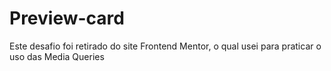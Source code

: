 # Preview-card
Este desafio foi retirado do site Frontend Mentor, o qual usei para praticar o uso das Media Queries
